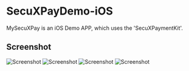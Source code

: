 # SecuXPayDemo-iOS

MySecuXPay is an iOS Demo APP, which uses the 'SecuXPaymentKit'. 

## Screenshot

![Screenshot](/Screenshot/screenshot2.jpeg=100x)
![Screenshot](/Screenshot/screenshot4.jpeg=100x)
![Screenshot](/Screenshot/screenshot3.jpeg=100x)
![Screenshot](/Screenshot/screenshot1.jpeg=100x)

